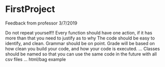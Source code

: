 # FirstProject

Feedback from professor 3/7/2019


Do not repeat yourself!!
Every function should have one action, if it has more than that you need to 
justify as to why
The code should be easy to identify, and clean. Grammar should be on point.
Grade will be based on how clean you build your code, and how your code is 
executed.
... Classes should be named so that you can use the same code in the future
with all csv files
... html/bag example 

